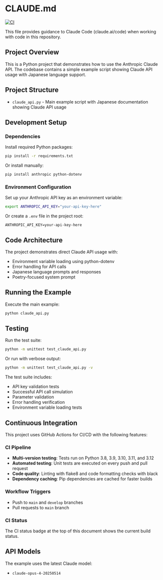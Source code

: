 # CLAUDE.md

[![CI](https://github.com/arigatatsuya/claude-api/actions/workflows/ci.yml/badge.svg)](https://github.com/arigatatsuya/claude-api/actions/workflows/ci.yml)

This file provides guidance to Claude Code (claude.ai/code) when working with code in this repository.

## Project Overview

This is a Python project that demonstrates how to use the Anthropic Claude API. The codebase contains a simple example script showing Claude API usage with Japanese language support.

## Project Structure

- `claude_api.py` - Main example script with Japanese documentation showing Claude API usage

## Development Setup

### Dependencies
Install required Python packages:
```bash
pip install -r requirements.txt
```

Or install manually:
```bash
pip install anthropic python-dotenv
```

### Environment Configuration
Set up your Anthropic API key as an environment variable:
```bash
export ANTHROPIC_API_KEY="your-api-key-here"
```

Or create a `.env` file in the project root:
```
ANTHROPIC_API_KEY=your-api-key-here
```

## Code Architecture

The project demonstrates direct Claude API usage with:
- Environment variable loading using python-dotenv
- Error handling for API calls
- Japanese language prompts and responses
- Poetry-focused system prompt

## Running the Example

Execute the main example:
```bash
python claude_api.py
```

## Testing

Run the test suite:
```bash
python -m unittest test_claude_api.py
```

Or run with verbose output:
```bash
python -m unittest test_claude_api.py -v
```

The test suite includes:
- API key validation tests
- Successful API call simulation
- Parameter validation
- Error handling verification
- Environment variable loading tests

## Continuous Integration

This project uses GitHub Actions for CI/CD with the following features:

### CI Pipeline
- **Multi-version testing**: Tests run on Python 3.8, 3.9, 3.10, 3.11, and 3.12
- **Automated testing**: Unit tests are executed on every push and pull request
- **Code quality**: Linting with flake8 and code formatting checks with black
- **Dependency caching**: Pip dependencies are cached for faster builds

### Workflow Triggers
- Push to `main` and `develop` branches
- Pull requests to `main` branch

### CI Status
The CI status badge at the top of this document shows the current build status.

## API Models

The example uses the latest Claude model:
- `claude-opus-4-20250514`
